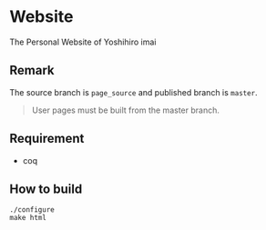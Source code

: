 Website
========

The Personal Website of Yoshihiro imai

## Remark

The source branch is `page_source` and published branch is `master`.

> User pages must be built from the master branch.


## Requirement

- coq

## How to build

```console
./configure
make html
```
